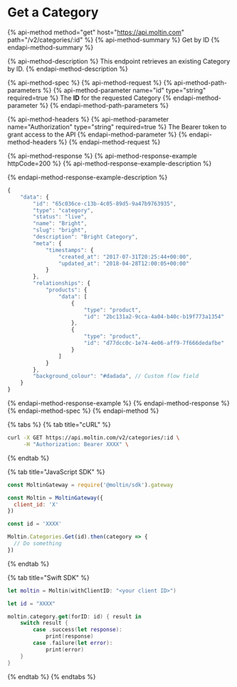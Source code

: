 # Get a Category

{% api-method method="get" host="https://api.moltin.com" path="/v2/categories/:id" %}
{% api-method-summary %}
Get by ID
{% endapi-method-summary %}

{% api-method-description %}
This endpoint retrieves an existing Category by ID.
{% endapi-method-description %}

{% api-method-spec %}
{% api-method-request %}
{% api-method-path-parameters %}
{% api-method-parameter name="id" type="string" required=true %}
The **ID** for the requested Category
{% endapi-method-parameter %}
{% endapi-method-path-parameters %}

{% api-method-headers %}
{% api-method-parameter name="Authorization" type="string" required=true %}
The Bearer token to grant access to the API
{% endapi-method-parameter %}
{% endapi-method-headers %}
{% endapi-method-request %}

{% api-method-response %}
{% api-method-response-example httpCode=200 %}
{% api-method-response-example-description %}

{% endapi-method-response-example-description %}

```javascript
{
    "data": {
        "id": "65c036ce-c13b-4c05-89d5-9a47b9763935",
        "type": "category",
        "status": "live",
        "name": "Bright",
        "slug": "bright",
        "description": "Bright Category",
        "meta": {
            "timestamps": {
                "created_at": "2017-07-31T20:25:44+00:00",
                "updated_at": "2018-04-28T12:00:05+00:00"
            }
        },
        "relationships": {
            "products": {
                "data": [
                    {
                        "type": "product",
                        "id": "2bc131a2-9cca-4a04-b40c-b19f773a1354"
                    },
                    {
                        "type": "product",
                        "id": "d77dcc0c-1e74-4e06-aff9-7f666dedafbe"
                    }
                ]
            }
        },
        "background_colour": "#dadada", // Custom flow field
    }
}
```
{% endapi-method-response-example %}
{% endapi-method-response %}
{% endapi-method-spec %}
{% endapi-method %}

{% tabs %}
{% tab title="cURL" %}
```bash
curl -X GET https://api.moltin.com/v2/categories/:id \
     -H "Authorization: Bearer XXXX" \
```
{% endtab %}

{% tab title="JavaScript SDK" %}
```javascript
const MoltinGateway = require('@moltin/sdk').gateway

const Moltin = MoltinGateway({
  client_id: 'X'
})

const id = 'XXXX'

Moltin.Categories.Get(id).then(category => {
  // Do something
})
```
{% endtab %}

{% tab title="Swift SDK" %}
```swift
let moltin = Moltin(withClientID: "<your client ID>")

let id = "XXXX"

moltin.category.get(forID: id) { result in
    switch result {
        case .success(let response):
            print(response)
        case .failure(let error):
            print(error)
    }
}
```
{% endtab %}
{% endtabs %}

